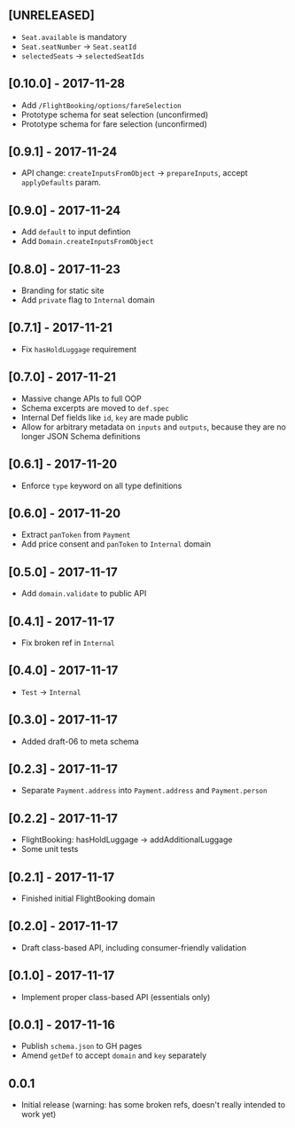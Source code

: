 ## [UNRELEASED]

- `Seat.available` is mandatory
- `Seat.seatNumber` -> `Seat.seatId`
- `selectedSeats` -> `selectedSeatIds`

## [0.10.0] - 2017-11-28

- Add `/FlightBooking/options/fareSelection`
- Prototype schema for seat selection (unconfirmed)
- Prototype schema for fare selection (unconfirmed)

## [0.9.1] - 2017-11-24

- API change: `createInputsFromObject` -> `prepareInputs`, accept `applyDefaults` param.

## [0.9.0] - 2017-11-24

- Add `default` to input defintion
- Add `Domain.createInputsFromObject`

## [0.8.0] - 2017-11-23

- Branding for static site
- Add `private` flag to `Internal` domain

## [0.7.1] - 2017-11-21

- Fix `hasHoldLuggage` requirement

## [0.7.0] - 2017-11-21

- Massive change APIs to full OOP
- Schema excerpts are moved to `def.spec`
- Internal Def fields like `id`, `key` are made public
- Allow for arbitrary metadata on `inputs` and `outputs`, because they are no longer JSON Schema definitions

## [0.6.1] - 2017-11-20

- Enforce `type` keyword on all type definitions

## [0.6.0] - 2017-11-20

- Extract `panToken` from `Payment`
- Add price consent and `panToken` to `Internal` domain

## [0.5.0] - 2017-11-17

- Add `domain.validate` to public API

## [0.4.1] - 2017-11-17

- Fix broken ref in `Internal`

## [0.4.0] - 2017-11-17

- `Test` -> `Internal`

## [0.3.0] - 2017-11-17

- Added draft-06 to meta schema

## [0.2.3] - 2017-11-17

- Separate `Payment.address` into `Payment.address` and `Payment.person`

## [0.2.2] - 2017-11-17

- FlightBooking: hasHoldLuggage -> addAdditionalLuggage
- Some unit tests

## [0.2.1] - 2017-11-17

- Finished initial FlightBooking domain

## [0.2.0] - 2017-11-17

- Draft class-based API, including consumer-friendly validation

## [0.1.0] - 2017-11-17

- Implement proper class-based API (essentials only)

## [0.0.1] - 2017-11-16

- Publish `schema.json` to GH pages
- Amend `getDef` to accept `domain` and `key` separately

## 0.0.1

- Initial release (warning: has some broken refs, doesn't really intended to work yet)
